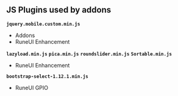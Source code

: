JS Plugins used by addons
---

**`jquery.mobile.custom.min.js`**
- Addons
- RuneUI Enhancement

**`lazyload.min.js`**
**`pica.min.js`**
**`roundslider.min.js`**
**`Sortable.min.js`**
- RuneUI Enhancement

**`bootstrap-select-1.12.1.min.js`**
- RuneUI GPIO
